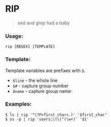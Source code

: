 # RIP

> sed and grep had a baby

### Usage:
```
rip [REGEX] [TEMPLATE]
```

### Template:

Template variables are prefixes with `$`.

* `$line` - the whole line
* `$#` - capture group number
* `$name` - capture group name

### Examples:

```
$ ls | rip '^(?P<first_char>.)' '$first_char'
$ ss -p | rip 'users:\(\("(\w+)' '$1'
```

